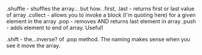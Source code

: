 .shuffle - shuffles the array... but how.
.first, .last - returns first or last value of array
.collect - allows you to invoke a block (I'm quoting here) for a given element in the array
.pop - removes AND returns last element in array
.push - adds element to end of array. Useful!

.shift - the...inverse? of .pop method. The naming makes sense when you see it move the array.
